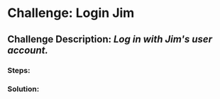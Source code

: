 # Challenge: Login Jim
## Challenge Description: *Log in with Jim's user account.*

### Steps: 


### Solution:

